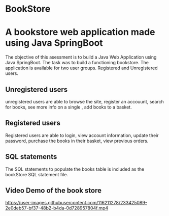 # BookStore
A bookstore web application made using Java SpringBoot 
========================================================================================
The objective of this asessment is to build a Java Web Application using Java SpringBoot. 
The task was to build a functioning bookstore.
The application is available for two user groups. Registered and Unregistered users. 

Unregistered users
------------------------------------------
unregistered users are able to browse the site,
register an accouunt,
search for books,
see more info on a single ,
add books to a basket.

Registered users
---------------------------------
Registered users are able to login,
view account information,
update their password,
purchase the books in their basket,
view previous orders.

SQL statements
------------------------------------------------------------------------------
The SQL statements to populate the books table is included as the bookStore SQL statement file.

Video Demo of the book store
------------------------------------------------------------------------------
https://user-images.githubusercontent.com/116211278/233425089-2e0deb57-bf37-48b2-b4da-0d728957804f.mp4

